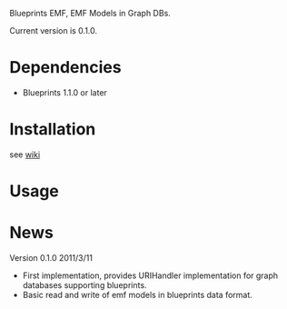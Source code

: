 Blueprints EMF, EMF Models in Graph DBs.

Current version is 0.1.0.

# Dependencies

* Blueprints 1.1.0 or later

# Installation

see [wiki](https://github.com/ghillairet/blueprints-emf/wiki/Install)

# Usage

# News #

Version 0.1.0 2011/3/11

*    First implementation, provides URIHandler implementation for graph databases supporting blueprints.
*    Basic read and write of emf models in blueprints data format.
